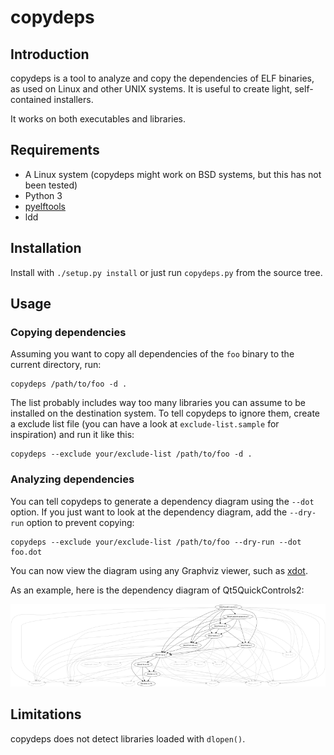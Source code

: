 # copydeps

## Introduction

copydeps is a tool to analyze and copy the dependencies of ELF binaries, as
used on Linux and other UNIX systems. It is useful to create light,
self-contained installers.

It works on both executables and libraries.

## Requirements

- A Linux system (copydeps might work on BSD systems, but this has not been
  tested)
- Python 3
- [pyelftools](https://github.com/eliben/pyelftools)
- ldd

## Installation

Install with `./setup.py install` or just run `copydeps.py` from the source
tree.

## Usage

### Copying dependencies

Assuming you want to copy all dependencies of the `foo` binary to the current
directory, run:

    copydeps /path/to/foo -d .

The list probably includes way too many libraries you can assume to be
installed on the destination system. To tell copydeps to ignore them, create a
exclude list file (you can have a look at `exclude-list.sample` for
inspiration) and run it like this:

    copydeps --exclude your/exclude-list /path/to/foo -d .

### Analyzing dependencies

You can tell copydeps to generate a dependency diagram using the `--dot`
option.  If you just want to look at the dependency diagram, add the
`--dry-run` option to prevent copying:

    copydeps --exclude your/exclude-list /path/to/foo --dry-run --dot foo.dot

You can now view the diagram using any Graphviz viewer, such as [xdot][].

As an example, here is the dependency diagram of Qt5QuickControls2:

[![Qt5QuickControls2 dependencies](screenshot/screenshot-small.png)](screenshot/screenshot.png)

[xdot]: https://github.com/jrfonseca/xdot.py

## Limitations

copydeps does not detect libraries loaded with `dlopen()`.
